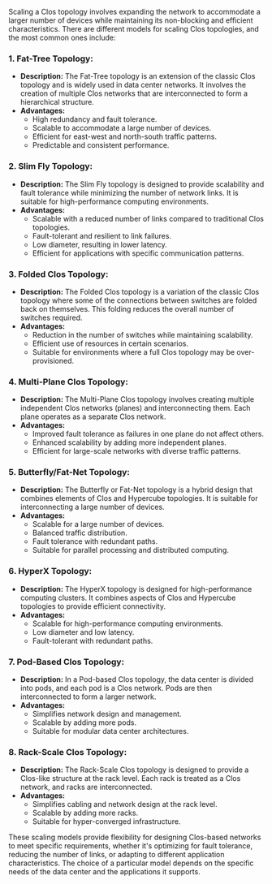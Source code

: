 Scaling a Clos topology involves expanding the network to accommodate a larger number of devices while maintaining its non-blocking and efficient characteristics. There are different models for scaling Clos topologies, and the most common ones include:

### 1. **Fat-Tree Topology:**
   - **Description:** The Fat-Tree topology is an extension of the classic Clos topology and is widely used in data center networks. It involves the creation of multiple Clos networks that are interconnected to form a hierarchical structure.
   - **Advantages:**
     - High redundancy and fault tolerance.
     - Scalable to accommodate a large number of devices.
     - Efficient for east-west and north-south traffic patterns.
     - Predictable and consistent performance.

### 2. **Slim Fly Topology:**
   - **Description:** The Slim Fly topology is designed to provide scalability and fault tolerance while minimizing the number of network links. It is suitable for high-performance computing environments.
   - **Advantages:**
     - Scalable with a reduced number of links compared to traditional Clos topologies.
     - Fault-tolerant and resilient to link failures.
     - Low diameter, resulting in lower latency.
     - Efficient for applications with specific communication patterns.

### 3. **Folded Clos Topology:**
   - **Description:** The Folded Clos topology is a variation of the classic Clos topology where some of the connections between switches are folded back on themselves. This folding reduces the overall number of switches required.
   - **Advantages:**
     - Reduction in the number of switches while maintaining scalability.
     - Efficient use of resources in certain scenarios.
     - Suitable for environments where a full Clos topology may be over-provisioned.

### 4. **Multi-Plane Clos Topology:**
   - **Description:** The Multi-Plane Clos topology involves creating multiple independent Clos networks (planes) and interconnecting them. Each plane operates as a separate Clos network.
   - **Advantages:**
     - Improved fault tolerance as failures in one plane do not affect others.
     - Enhanced scalability by adding more independent planes.
     - Efficient for large-scale networks with diverse traffic patterns.

### 5. **Butterfly/Fat-Net Topology:**
   - **Description:** The Butterfly or Fat-Net topology is a hybrid design that combines elements of Clos and Hypercube topologies. It is suitable for interconnecting a large number of devices.
   - **Advantages:**
     - Scalable for a large number of devices.
     - Balanced traffic distribution.
     - Fault tolerance with redundant paths.
     - Suitable for parallel processing and distributed computing.

### 6. **HyperX Topology:**
   - **Description:** The HyperX topology is designed for high-performance computing clusters. It combines aspects of Clos and Hypercube topologies to provide efficient connectivity.
   - **Advantages:**
     - Scalable for high-performance computing environments.
     - Low diameter and low latency.
     - Fault-tolerant with redundant paths.

### 7. **Pod-Based Clos Topology:**
   - **Description:** In a Pod-based Clos topology, the data center is divided into pods, and each pod is a Clos network. Pods are then interconnected to form a larger network.
   - **Advantages:**
     - Simplifies network design and management.
     - Scalable by adding more pods.
     - Suitable for modular data center architectures.

### 8. **Rack-Scale Clos Topology:**
   - **Description:** The Rack-Scale Clos topology is designed to provide a Clos-like structure at the rack level. Each rack is treated as a Clos network, and racks are interconnected.
   - **Advantages:**
     - Simplifies cabling and network design at the rack level.
     - Scalable by adding more racks.
     - Suitable for hyper-converged infrastructure.

These scaling models provide flexibility for designing Clos-based networks to meet specific requirements, whether it's optimizing for fault tolerance, reducing the number of links, or adapting to different application characteristics. The choice of a particular model depends on the specific needs of the data center and the applications it supports.

